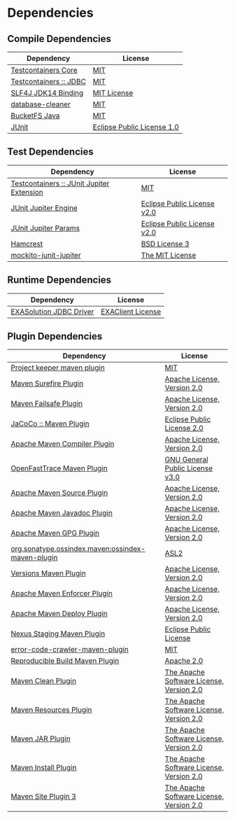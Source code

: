 <!-- @formatter:off -->
# Dependencies

## Compile Dependencies

| Dependency                  | License                          |
| --------------------------- | -------------------------------- |
| [Testcontainers Core][0]    | [MIT][1]                         |
| [Testcontainers :: JDBC][0] | [MIT][1]                         |
| [SLF4J JDK14 Binding][4]    | [MIT License][5]                 |
| [database-cleaner][6]       | [MIT][7]                         |
| [BucketFS Java][8]          | [MIT][7]                         |
| [JUnit][10]                 | [Eclipse Public License 1.0][11] |

## Test Dependencies

| Dependency                                     | License                           |
| ---------------------------------------------- | --------------------------------- |
| [Testcontainers :: JUnit Jupiter Extension][0] | [MIT][1]                          |
| [JUnit Jupiter Engine][14]                     | [Eclipse Public License v2.0][15] |
| [JUnit Jupiter Params][14]                     | [Eclipse Public License v2.0][15] |
| [Hamcrest][18]                                 | [BSD License 3][19]               |
| [mockito-junit-jupiter][20]                    | [The MIT License][21]             |

## Runtime Dependencies

| Dependency                    | License                 |
| ----------------------------- | ----------------------- |
| [EXASolution JDBC Driver][22] | [EXAClient License][23] |

## Plugin Dependencies

| Dependency                                              | License                                        |
| ------------------------------------------------------- | ---------------------------------------------- |
| [Project keeper maven plugin][24]                       | [MIT][7]                                       |
| [Maven Surefire Plugin][26]                             | [Apache License, Version 2.0][27]              |
| [Maven Failsafe Plugin][28]                             | [Apache License, Version 2.0][27]              |
| [JaCoCo :: Maven Plugin][30]                            | [Eclipse Public License 2.0][31]               |
| [Apache Maven Compiler Plugin][32]                      | [Apache License, Version 2.0][27]              |
| [OpenFastTrace Maven Plugin][34]                        | [GNU General Public License v3.0][35]          |
| [Apache Maven Source Plugin][36]                        | [Apache License, Version 2.0][27]              |
| [Apache Maven Javadoc Plugin][38]                       | [Apache License, Version 2.0][27]              |
| [Apache Maven GPG Plugin][40]                           | [Apache License, Version 2.0][41]              |
| [org.sonatype.ossindex.maven:ossindex-maven-plugin][42] | [ASL2][41]                                     |
| [Versions Maven Plugin][44]                             | [Apache License, Version 2.0][27]              |
| [Apache Maven Enforcer Plugin][46]                      | [Apache License, Version 2.0][27]              |
| [Apache Maven Deploy Plugin][48]                        | [Apache License, Version 2.0][27]              |
| [Nexus Staging Maven Plugin][50]                        | [Eclipse Public License][11]                   |
| [error-code-crawler-maven-plugin][52]                   | [MIT][7]                                       |
| [Reproducible Build Maven Plugin][54]                   | [Apache 2.0][41]                               |
| [Maven Clean Plugin][56]                                | [The Apache Software License, Version 2.0][41] |
| [Maven Resources Plugin][58]                            | [The Apache Software License, Version 2.0][41] |
| [Maven JAR Plugin][60]                                  | [The Apache Software License, Version 2.0][41] |
| [Maven Install Plugin][62]                              | [The Apache Software License, Version 2.0][41] |
| [Maven Site Plugin 3][64]                               | [The Apache Software License, Version 2.0][41] |

[24]: https://github.com/exasol/project-keeper-maven-plugin
[30]: https://www.eclemma.org/jacoco/index.html
[8]: https://github.com/exasol/bucketfs-java
[41]: http://www.apache.org/licenses/LICENSE-2.0.txt
[26]: https://maven.apache.org/surefire/maven-surefire-plugin/
[50]: http://www.sonatype.com/public-parent/nexus-maven-plugins/nexus-staging/nexus-staging-maven-plugin/
[56]: http://maven.apache.org/plugins/maven-clean-plugin/
[23]: https://docs.exasol.com/connect_exasol/drivers/jdbc.htm
[7]: https://opensource.org/licenses/MIT
[20]: https://github.com/mockito/mockito
[28]: https://maven.apache.org/surefire/maven-failsafe-plugin/
[44]: http://www.mojohaus.org/versions-maven-plugin/
[19]: http://opensource.org/licenses/BSD-3-Clause
[32]: https://maven.apache.org/plugins/maven-compiler-plugin/
[1]: http://opensource.org/licenses/MIT
[40]: http://maven.apache.org/plugins/maven-gpg-plugin/
[34]: https://github.com/itsallcode/openfasttrace-maven-plugin
[10]: http://junit.org
[31]: https://www.eclipse.org/legal/epl-2.0/
[48]: https://maven.apache.org/plugins/maven-deploy-plugin/
[11]: http://www.eclipse.org/legal/epl-v10.html
[54]: http://zlika.github.io/reproducible-build-maven-plugin
[35]: https://www.gnu.org/licenses/gpl-3.0.html
[60]: http://maven.apache.org/plugins/maven-jar-plugin/
[5]: http://www.opensource.org/licenses/mit-license.php
[27]: https://www.apache.org/licenses/LICENSE-2.0.txt
[46]: https://maven.apache.org/enforcer/maven-enforcer-plugin/
[21]: https://github.com/mockito/mockito/blob/release/3.x/LICENSE
[22]: http://www.exasol.com
[15]: https://www.eclipse.org/legal/epl-v20.html
[62]: http://maven.apache.org/plugins/maven-install-plugin/
[14]: https://junit.org/junit5/
[42]: https://sonatype.github.io/ossindex-maven/maven-plugin/
[0]: https://testcontainers.org
[36]: https://maven.apache.org/plugins/maven-source-plugin/
[18]: http://hamcrest.org/JavaHamcrest/
[4]: http://www.slf4j.org
[64]: http://maven.apache.org/plugins/maven-site-plugin/
[58]: http://maven.apache.org/plugins/maven-resources-plugin/
[38]: https://maven.apache.org/plugins/maven-javadoc-plugin/
[6]: https://github.com/exasol/database-cleaner
[52]: https://github.com/exasol/error-code-crawler-maven-plugin
